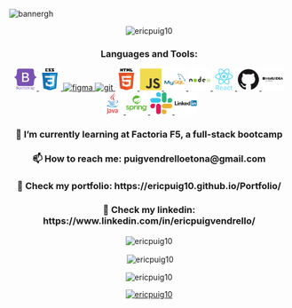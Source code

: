 

![bannergh](https://user-images.githubusercontent.com/102654586/194173365-3c08e7d0-97da-4fa6-8b6d-d35f4958ce94.png)


<p align="center"> <img src="https://komarev.com/ghpvc/?username=lvl090&label=Profile%20views&color=0e75b6&style=flat" alt="ericpuig10" /> </p>

<h3 align="center">Languages and Tools:</h3>

<p align="center"> <a href="https://getbootstrap.com" target="_blank" rel="noreferrer"> <img src="https://raw.githubusercontent.com/devicons/devicon/master/icons/bootstrap/bootstrap-plain-wordmark.svg" alt="bootstrap" width="40" height="40"/> </a> <a href="https://www.w3schools.com/css/" target="_blank" rel="noreferrer"> <img src="https://raw.githubusercontent.com/devicons/devicon/master/icons/css3/css3-original-wordmark.svg" alt="css3" width="40" height="40"/> </a> <a href="https://www.figma.com/" target="_blank" rel="noreferrer"> <img src="https://www.vectorlogo.zone/logos/figma/figma-icon.svg" alt="figma" width="40" height="40"/> </a> <a href="https://git-scm.com/" target="_blank" rel="noreferrer"> <img src="https://www.vectorlogo.zone/logos/git-scm/git-scm-icon.svg" alt="git" width="40" height="40"/> </a> <a href="https://www.w3.org/html/" target="_blank" rel="noreferrer"> <img src="https://raw.githubusercontent.com/devicons/devicon/master/icons/html5/html5-original-wordmark.svg" alt="html5" width="40" height="40"/> </a> <a href="https://developer.mozilla.org/en-US/docs/Web/JavaScript" target="_blank" rel="noreferrer"> <img src="https://raw.githubusercontent.com/devicons/devicon/master/icons/javascript/javascript-original.svg" alt="javascript" width="40" height="40"/> </a>  <a href="https://www.mysql.com/" target="_blank" rel="noreferrer"> <img src="https://raw.githubusercontent.com/devicons/devicon/master/icons/mysql/mysql-original-wordmark.svg" alt="mysql" width="40" height="40"/> </a> <a href="https://nodejs.org" target="_blank" rel="noreferrer"> <img src="https://raw.githubusercontent.com/devicons/devicon/master/icons/nodejs/nodejs-original-wordmark.svg" alt="nodejs" width="40" height="40"/> </a>  <a href="https://reactjs.org/" target="_blank" rel="noreferrer"> <img src="https://raw.githubusercontent.com/devicons/devicon/master/icons/react/react-original-wordmark.svg" alt="react" width="40" height="40"/> </a> <a href="https://github.com/EricPuig10" target="_blank" rel="noreferrer"> <img src="https://raw.githubusercontent.com/devicons/devicon/1119b9f84c0290e0f0b38982099a2bd027a48bf1/icons/github/github-original.svg" alt="github" width="40" height="40"/> </a> <a href="https://www.jetbrains.com/idea/" target="_blank" rel="noreferrer"> <img src="https://raw.githubusercontent.com/devicons/devicon/1119b9f84c0290e0f0b38982099a2bd027a48bf1/icons/intellij/intellij-plain-wordmark.svg" alt="intellij" width="40" height="40"/> </a> <a href="https://spring.io/projects/spring-boot" target="_blank" rel="noreferrer"> <img src="https://raw.githubusercontent.com/devicons/devicon/1119b9f84c0290e0f0b38982099a2bd027a48bf1/icons/java/java-original-wordmark.svg" alt="java" width="40" height="40"/> </a> <a href="https://spring.io/projects/spring-boot" target="_blank" rel="noreferrer"> <img src="https://raw.githubusercontent.com/devicons/devicon/1119b9f84c0290e0f0b38982099a2bd027a48bf1/icons/spring/spring-original-wordmark.svg" alt="spring" width="40" height="40"/> </a> <a href="https://slack.com/intl/es-es/" target="_blank" rel="noreferrer"> <img src="https://raw.githubusercontent.com/devicons/devicon/1119b9f84c0290e0f0b38982099a2bd027a48bf1/icons/slack/slack-original.svg" alt="slack" width="40" height="40"/> </a> <a href="https://www.linkedin.com/in/eric-puigvendrello-soldado-246b61165/" target="_blank" rel="noreferrer"> <img src="https://raw.githubusercontent.com/devicons/devicon/1119b9f84c0290e0f0b38982099a2bd027a48bf1/icons/linkedin/linkedin-original-wordmark.svg" alt="slack" width="40" height="40"/> </a> 
 </p>
 
<h3 align="center"> 🌱 I’m currently learning at Factoria F5, a full-stack bootcamp </h3>
<h3 align="center"> 📫 How to reach me: puigvendrelloetona@gmail.com </h3>
<h3 align="center"> 🔭 Check my portfolio: https://ericpuig10.github.io/Portfolio/ </h3>
<h3 align="center"> 👯 Check my linkedin: https://www.linkedin.com/in/ericpuigvendrello/ </h3>


<p align="center"><img align="center" src="https://github-readme-stats.vercel.app/api/top-langs?username=ericpuig10&show_icons=true&locale=en&layout=compact" alt="ericpuig10" /></p>

<p align="center">&nbsp;<img align="center" src="https://github-readme-stats.vercel.app/api?username=ericpuig10&show_icons=true&locale=en" alt="ericpuig10" /></p>

<p align="center"><img align="center" src="https://github-readme-streak-stats.herokuapp.com/?user=ericpuig10&" alt="ericpuig10" /></p>

<p align="center"> <a href="https://github.com/ryo-ma/github-profile-trophy"><img src="https://github-profile-trophy.vercel.app/?username=ericpuig10&theme=discord&no-bg=true&no-frame=true" alt="ericpuig10" /></a> </p>


<!--
**EricPuig10/EricPuig10** is a ✨ _special_ ✨ repository because its `README.md` (this file) appears on your GitHub profile.

Here are some ideas to get you started:

- 🔭 I’m currently working on ...
- 🌱 I’m currently learning ...
- 👯 I’m looking to collaborate on ...
- 🤔 I’m looking for help with ...
- 💬 Ask me about ...
- 📫 How to reach me: ...
- 😄 Pronouns: ...
- ⚡ Fun fact: ...
-->
